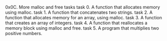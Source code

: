 0x0C. More malloc and free tasks
task 0. A function that allocates memory using malloc.
task 1. A function that concatenates two strings.
task 2. A function that allocates memory for an array, using malloc.
task 3. A function that creates an array of integers.
task 4. A function that reallocates a memory block using malloc and free.
task 5. A program that multiplies two positive numbers.
